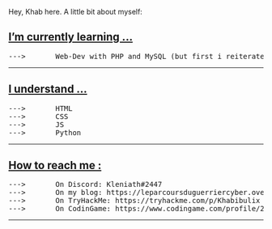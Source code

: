 Hey, Khab here. A little bit about myself:

<h2><u>I’m currently learning ... </u></h2>
<pre>
--->       Web-Dev with PHP and MySQL (but first i reiterate my knowings in HTML/CSS/JS)
</pre>

<hr>


<h2><u>I understand ...</u></h2>
<pre>
--->       HTML
--->       CSS
--->       JS
--->       Python
</pre>


<hr>

<h2><u>How to reach me :</u></h2>
<pre>
--->       On Discord: Kleniath#2447
--->       On my blog: https://leparcoursduguerriercyber.over-blog.com/
--->       On TryHackMe: https://tryhackme.com/p/Khabibulix
--->       On CodinGame: https://www.codingame.com/profile/26827b623da3faae93412641ebcb3aff3283224
</pre>

<hr>

<!---
Khabibulix/Khabibulix is a ✨ special ✨ repository because its `README.md` (this file) appears on your GitHub profile.
You can click the Preview link to take a look at your changes.
--->
